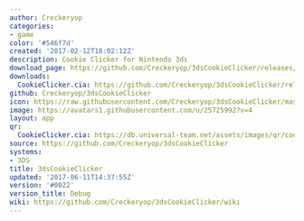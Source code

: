 ```yaml
---
author: Creckeryop
categories:
- game
color: '#546f7d'
created: '2017-02-12T18:02:12Z'
description: Cookie Clicker for Nintendo 3ds
download_page: https://github.com/Creckeryop/3dsCookieClicker/releases/tag/%230022
downloads:
  CookieClicker.cia: https://github.com/Creckeryop/3dsCookieClicker/releases/download/%230022/CookieClicker.cia
github: Creckeryop/3dsCookieClicker
icon: https://raw.githubusercontent.com/Creckeryop/3dsCookieClicker/master/logo.png
image: https://avatars1.githubusercontent.com/u/25725992?v=4
layout: app
qr:
  CookieClicker.cia: https://db.universal-team.net/assets/images/qr/cookieclicker.cia.png
source: https://github.com/Creckeryop/3dsCookieClicker
systems:
- 3DS
title: 3dsCookieClicker
updated: '2017-06-11T14:37:55Z'
version: '#0022'
version_title: Debug
wiki: https://github.com/Creckeryop/3dsCookieClicker/wiki
---
```

